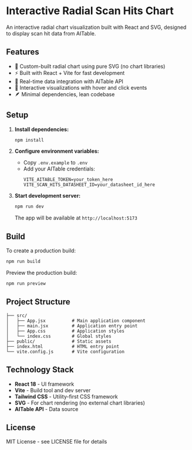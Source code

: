 # Interactive Radial Scan Hits Chart

An interactive radial chart visualization built with React and SVG, designed to display scan hit data from AITable.

## Features

- 🎯 Custom-built radial chart using pure SVG (no chart libraries)
- ⚡ Built with React + Vite for fast development
- 🔄 Real-time data integration with AITable API
- 🎨 Interactive visualizations with hover and click events
- 🪶 Minimal dependencies, lean codebase

## Setup

1. **Install dependencies:**
   ```bash
   npm install
   ```

2. **Configure environment variables:**
   - Copy `.env.example` to `.env`
   - Add your AITable credentials:
     ```
     VITE_AITABLE_TOKEN=your_token_here
     VITE_SCAN_HITS_DATASHEET_ID=your_datasheet_id_here
     ```

3. **Start development server:**
   ```bash
   npm run dev
   ```
   
   The app will be available at `http://localhost:5173`

## Build

To create a production build:
```bash
npm run build
```

Preview the production build:
```bash
npm run preview
```

## Project Structure

```
├── src/
│   ├── App.jsx          # Main application component
│   ├── main.jsx         # Application entry point
│   ├── App.css          # Application styles
│   └── index.css        # Global styles
├── public/              # Static assets
├── index.html           # HTML entry point
└── vite.config.js       # Vite configuration
```

## Technology Stack

- **React 18** - UI framework
- **Vite** - Build tool and dev server
- **Tailwind CSS** - Utility-first CSS framework
- **SVG** - For chart rendering (no external chart libraries)
- **AITable API** - Data source

## License

MIT License - see LICENSE file for details
